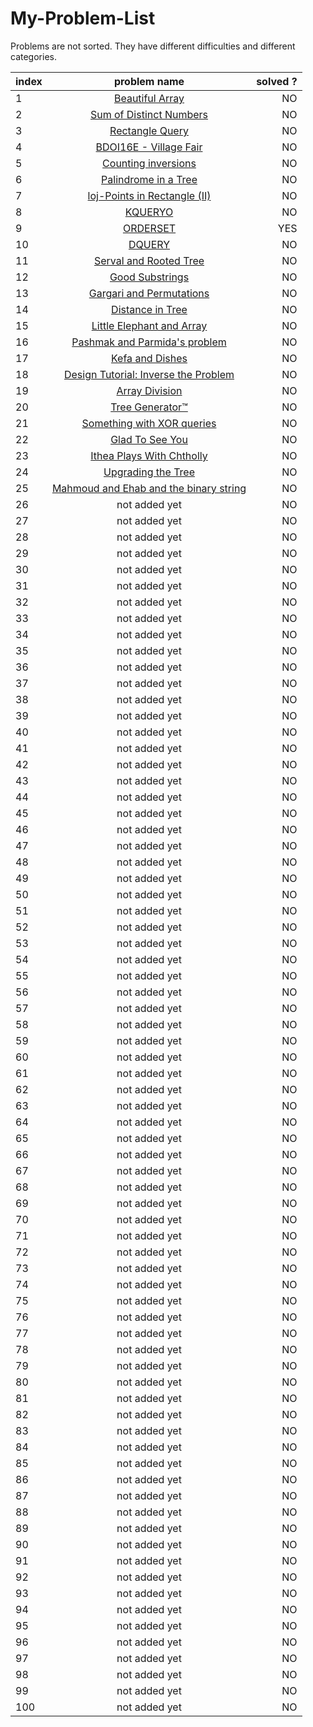 # My-Problem-List

Problems are not sorted. They have different difficulties and different categories.

| index       | problem name    | solved ?     |
| :------------- | :----------: | -----------: |
|  1 | [Beautiful Array](https://codeforces.com/problemset/problem/1155/D)   | NO    |
|  2 | [Sum of Distinct Numbers](https://www.spoj.com/problems/XXXXXXXX/) | NO |
|  3 | [Rectangle Query](https://www.codechef.com/problems/QRECT) | NO |
|  4 | [BDOI16E - Village Fair](https://www.spoj.com/problems/BDOI16E/) | NO |
|  5 | [Counting inversions](https://www.spoj.com/problems/SWAPS/) | NO |
|  6 | [Palindrome in a Tree](https://www.spoj.com/problems/PLNDTREE/) | NO |
|  7 | [loj-Points in Rectangle (II)](http://lightoj.com/volume_showproblem.php?problem=1267) | NO |
|  8 | [KQUERYO](https://www.spoj.com/problems/KQUERYO/) | NO |
|  9 | [ORDERSET](https://www.spoj.com/problems/ORDERSET/) | YES |
|  10 | [DQUERY](https://www.spoj.com/problems/DQUERY/) | NO |
|  11 | [Serval and Rooted Tree](https://codeforces.com/problemset/problem/1153/D) | NO |
|  12 | [Good Substrings](https://codeforces.com/problemset/problem/271/D) | NO |
|  13 | [Gargari and Permutations](https://codeforces.com/problemset/problem/463/D) | NO |
|  14 | [Distance in Tree](https://codeforces.com/problemset/problem/161/D) | NO |
|  15 | [Little Elephant and Array](https://codeforces.com/problemset/problem/220/B) | NO |
|  16 | [Pashmak and Parmida's problem](https://codeforces.com/problemset/problem/459/D) | NO |
|  17 | [Kefa and Dishes](https://codeforces.com/problemset/problem/580/D) | NO |
|  18 | [Design Tutorial: Inverse the Problem](https://codeforces.com/problemset/problem/472/D) | NO |
|  19 | [Array Division](https://codeforces.com/problemset/problem/808/D) | NO |
|  20 | [Tree Generator™](https://codeforces.com/contest/1149/problem/C) | NO |
|  21 | [Something with XOR queries](https://codeforces.com/problemset/problem/872/D) | NO |
|  22 | [Glad To See You](https://codeforces.com/problemset/problem/810/D) | NO |
|  23 | [Ithea Plays With Chtholly](https://codeforces.com/problemset/problem/897/D) | NO |
|  24 | [Upgrading the Tree](https://codeforces.com/problemset/problem/844/E) | NO |
|  25 | [Mahmoud and Ehab and the binary string](https://codeforces.com/problemset/problem/862/D) | NO |
|  26 | not added yet | NO |
|  27 | not added yet | NO |
|  28 | not added yet | NO |
|  29 | not added yet | NO |
|  30 | not added yet | NO |
|  31 | not added yet | NO |
|  32 | not added yet | NO |
|  33 | not added yet | NO |
|  34 | not added yet | NO |
|  35 | not added yet | NO |
|  36 | not added yet | NO |
|  37 | not added yet | NO |
|  38 | not added yet | NO |
|  39 | not added yet | NO |
|  40 | not added yet | NO |
|  41 | not added yet | NO |
|  42 | not added yet | NO |
|  43 | not added yet | NO |
|  44 | not added yet | NO |
|  45 | not added yet | NO |
|  46 | not added yet | NO |
|  47 | not added yet | NO |
|  48 | not added yet | NO |
|  49 | not added yet | NO |
|  50 | not added yet | NO |
|  51 | not added yet | NO |
|  52 | not added yet | NO |
|  53 | not added yet | NO |
|  54 | not added yet | NO |
|  55 | not added yet | NO |
|  56 | not added yet | NO |
|  57 | not added yet | NO |
|  58 | not added yet | NO |
|  59 | not added yet | NO |
|  60 | not added yet | NO |
|  61 | not added yet | NO |
|  62 | not added yet | NO |
|  63 | not added yet | NO |
|  64 | not added yet | NO |
|  65 | not added yet | NO |
|  66 | not added yet | NO |
|  67 | not added yet | NO |
|  68 | not added yet | NO |
|  69 | not added yet | NO |
|  70 | not added yet | NO |
|  71 | not added yet | NO |
|  72 | not added yet | NO |
|  73 | not added yet | NO |
|  74 | not added yet | NO |
|  75 | not added yet | NO |
|  76 | not added yet | NO |
|  77 | not added yet | NO |
|  78 | not added yet | NO |
|  79 | not added yet | NO |
|  80 | not added yet | NO |
|  81 | not added yet | NO |
|  82 | not added yet | NO |
|  83 | not added yet | NO |
|  84 | not added yet | NO |
|  85 | not added yet | NO |
|  86 | not added yet | NO |
|  87 | not added yet | NO |
|  88 | not added yet | NO |
|  89 | not added yet | NO |
|  90 | not added yet | NO |
|  91 | not added yet | NO |
|  92 | not added yet | NO |
|  93 | not added yet | NO |
|  94 | not added yet | NO |
|  95 | not added yet | NO |
|  96 | not added yet | NO |
|  97 | not added yet | NO |
|  98 | not added yet | NO |
|  99 | not added yet | NO |
|  100 | not added yet | NO |

